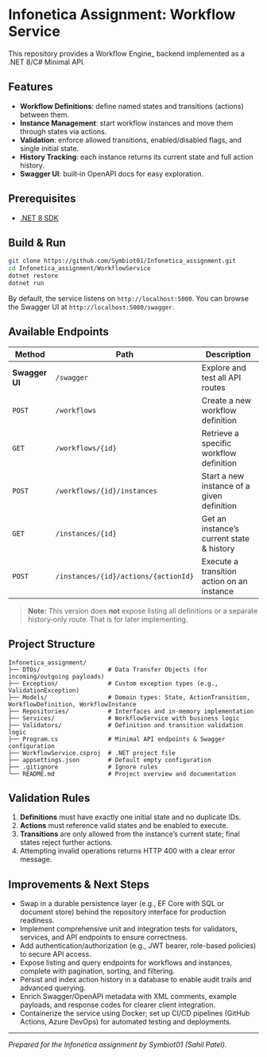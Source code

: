 # Infonetica Assignment: Workflow Service

This repository provides a Workflow Engine_ backend implemented as a .NET 8/C# Minimal API.

## Features

- **Workflow Definitions**: define named states and transitions (actions) between them.
- **Instance Management**: start workflow instances and move them through states via actions.
- **Validation**: enforce allowed transitions, enabled/disabled flags, and single initial state.
- **History Tracking**: each instance returns its current state and full action history.
- **Swagger UI**: built‑in OpenAPI docs for easy exploration.

## Prerequisites

- [.NET 8 SDK](https://dotnet.microsoft.com/download)

## Build & Run

```bash
git clone https://github.com/Symbiot01/Infonetica_assignment.git
cd Infonetica_assignment/WorkflowService
dotnet restore
dotnet run
```

By default, the service listens on `http://localhost:5000`.  You can browse the Swagger UI at `http://localhost:5000/swagger`.

## Available Endpoints

| Method | Path                                            | Description                                  |
|--------|-------------------------------------------------|----------------------------------------------|
| **Swagger UI**  | `/swagger`                             | Explore and test all API routes              |
| `POST` | `/workflows`                                    | Create a new workflow definition             |
| `GET`  | `/workflows/{id}`                               | Retrieve a specific workflow definition      |
| `POST` | `/workflows/{id}/instances`                     | Start a new instance of a given definition   |
| `GET`  | `/instances/{id}`                               | Get an instance’s current state & history    |
| `POST` | `/instances/{id}/actions/{actionId}`            | Execute a transition action on an instance   |

> **Note:** This version does **not** expose listing all definitions or a separate history‑only route. That is for later implementing.

## Project Structure

```
Infonetica_assignment/
├── DTOs/                   # Data Transfer Objects (for incoming/outgoing payloads)
├── Exception/              # Custom exception types (e.g., ValidationException)
├── Models/                 # Domain types: State, ActionTransition, WorkflowDefinition, WorkflowInstance
├── Repositories/           # Interfaces and in-memory implementation
├── Services/               # WorkflowService with business logic
├── Validators/             # Definition and transition validation logic
├── Program.cs              # Minimal API endpoints & Swagger configuration
├── WorkflowService.csproj  # .NET project file
├── appsettings.json        # Default empty configuration
├── .gitignore              # Ignore rules
└── README.md               # Project overview and documentation
```

## Validation Rules

1. **Definitions** must have exactly one initial state and no duplicate IDs.
2. **Actions** must reference valid states and be enabled to execute.
3. **Transitions** are only allowed from the instance’s current state; final states reject further actions.
4. Attempting invalid operations returns HTTP 400 with a clear error message.

## Improvements & Next Steps

- Swap in a durable persistence layer (e.g., EF Core with SQL or document store) behind the repository interface for production readiness.
- Implement comprehensive unit and integration tests for validators, services, and API endpoints to ensure correctness.
- Add authentication/authorization (e.g., JWT bearer, role-based policies) to secure API access.
- Expose listing and query endpoints for workflows and instances, complete with pagination, sorting, and filtering.
- Persist and index action history in a database to enable audit trails and advanced querying.
- Enrich Swagger/OpenAPI metadata with XML comments, example payloads, and response codes for clearer client integration.
- Containerize the service using Docker; set up CI/CD pipelines (GitHub Actions, Azure DevOps) for automated testing and deployments.

---

*Prepared for the Infonetica assignment by Symbiot01 (Sahil Patel).*
